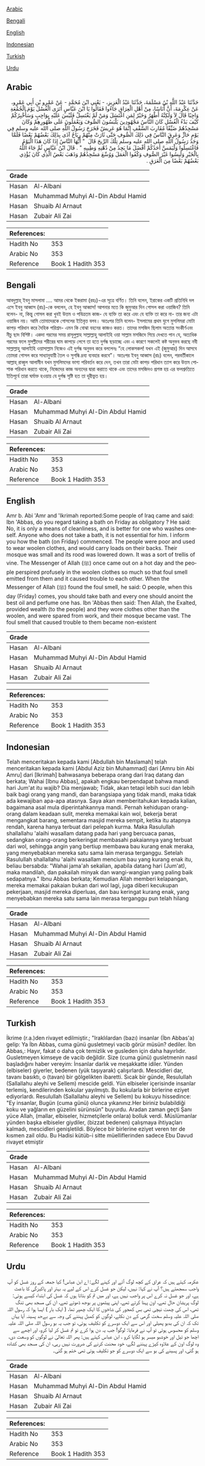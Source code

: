 [Arabic](#arabic)

[Bengali](#bengali)

[English](#english)

[Indonesian](#indonesian)

[Turkish](#turkish)

[Urdu](#urdu)

## Arabic


<div dir="rtl" lang="ar" style={{fontSize:'larger',backgroundColor:'#f8f9fa',padding:20}}>
حَدَّثَنَا عَبْدُ اللَّهِ بْنُ مَسْلَمَةَ، حَدَّثَنَا عَبْدُ الْعَزِيزِ، - يَعْنِي ابْنَ مُحَمَّدٍ - عَنْ عَمْرِو بْنِ أَبِي عَمْرٍو، عَنْ عِكْرِمَةَ، أَنَّ أُنَاسًا، مِنْ أَهْلِ الْعِرَاقِ جَاءُوا فَقَالُوا يَا ابْنَ عَبَّاسٍ أَتَرَى الْغُسْلَ يَوْمَ الْجُمُعَةِ وَاجِبًا قَالَ لاَ وَلَكِنَّهُ أَطْهَرُ وَخَيْرٌ لِمَنِ اغْتَسَلَ وَمَنْ لَمْ يَغْتَسِلْ فَلَيْسَ عَلَيْهِ بِوَاجِبٍ وَسَأُخْبِرُكُمْ كَيْفَ بَدْءُ الْغُسْلِ كَانَ النَّاسُ مَجْهُودِينَ يَلْبَسُونَ الصُّوفَ وَيَعْمَلُونَ عَلَى ظُهُورِهِمْ وَكَانَ مَسْجِدُهُمْ ضَيِّقًا مُقَارِبَ السَّقْفِ إِنَّمَا هُوَ عَرِيشٌ فَخَرَجَ رَسُولُ اللَّهِ صلى الله عليه وسلم فِي يَوْمٍ حَارٍّ وَعَرِقَ النَّاسُ فِي ذَلِكَ الصُّوفِ حَتَّى ثَارَتْ مِنْهُمْ رِيَاحٌ آذَى بِذَلِكَ بَعْضُهُمْ بَعْضًا فَلَمَّا وَجَدَ رَسُولُ اللَّهِ صلى الله عليه وسلم تِلْكَ الرِّيحَ قَالَ ‏ "‏ أَيُّهَا النَّاسُ إِذَا كَانَ هَذَا الْيَوْمُ فَاغْتَسِلُوا وَلْيَمَسَّ أَحَدُكُمْ أَفْضَلَ مَا يَجِدُ مِنْ دُهْنِهِ وَطِيبِهِ ‏"‏ ‏.‏ قَالَ ابْنُ عَبَّاسٍ ثُمَّ جَاءَ اللَّهُ بِالْخَيْرِ وَلَبِسُوا غَيْرَ الصُّوفِ وَكُفُوا الْعَمَلَ وَوُسِّعَ مَسْجِدُهُمْ وَذَهَبَ بَعْضُ الَّذِي كَانَ يُؤْذِي بَعْضُهُمْ بَعْضًا مِنَ الْعَرَقِ ‏.‏
</div>
<div style={{backgroundColor:'#f8f9fa',padding:20, marginBottom: 10}}><table> <thead> <tr> <th>Grade</th> <th></th> </tr> </thead> <tbody> <tr><td>Hasan</td><td>Al-Albani</td></tr><tr><td>Hasan</td><td>Muhammad Muhyi Al-Din Abdul Hamid</td></tr><tr><td>Hasan</td><td>Shuaib Al Arnaut</td></tr><tr><td>Hasan</td><td>Zubair Ali Zai</td></tr></tbody></table><table> <thead> <tr> <th>References:</th> <th></th> </tr> </thead> <tbody><tr><td>Hadith No</td><td>353</td></tr><tr><td>Arabic No</td><td>353</td></tr><tr><td>Reference</td><td>Book 1 Hadith 353</td></tr></tbody></table></div>

## Bengali


<div dir="ltr" lang="bn" style={{fontSize:'larger',backgroundColor:'#f8f9fa',padding:20}}>
আবদুল্লাহ্ ইবনু মাসলামা .... আমর থেকে ইকরামা (রহঃ)-এর সূত্রে বর্ণিত। তিনি বলেন, ইরাকের একটি প্রতিনিধি দল এসে ইবনু আব্বাস (রাঃ)-কে বললেন, হে ইবনু আব্বাস! আপনার মতে কি জুমুআর দিন গোসল করা ওয়াজিব? তিনি বলেন- না, কিন্তু গোসল করা খুবই উত্তম ও পবিত্রতম কাজ- যে ব্যক্তি তা করে এবং যে ব্যক্তি তা করে না- তার জন্য এটা ওয়াজিব নয়। আমি তোমাদেরকে গোসলের ইতিবৃত্ত বলব। অতঃপর তিনি বলেন- ইসলামের প্রথম যুগে মুসলিমরা মোটা কাপড় পরিধান করে দৈহিক পরিশ্রম- এমন কি বোঝা বহনের কাজও করত। তাদের মসজিদ ছিলাম অত্যান্ত সংকীর্ণএবং নীচু ছাদ বিশিষ্ট। একদা গরমের সময় রাসূলুল্লাহ সাল্লাল্লাহু আলাইহি ওয়া সাল্লাম মসজিদে গিয়ে দেখতে পান যে, অত্যধিক গরমের ফলে মুসল্লীদের শরীরের ঘাম কাপড়ে লেগে তা হতে দুর্গন্ধ ছড়াচ্ছে এবং এ কারণে সকলেই কষ্ট অনুভব করছে নবী সাল্লাল্লাহু আলাইহি ওয়াসাল্লাম নিজেও এই দুর্গন্ধ অনুভব করে বললেনঃ “হে লোকসকল! যখন এই (জুমুআর) দিন আসবে তোমরা গোসল করে সাধ্যানুযায়ী তৈল ও সুগন্ধি দ্রব্য ব্যবহার করবে”। অতঃপর ইবনু আব্বাস (রাঃ) বলেন, পরবর্তীকালে আল্লাহ্ রাব্বুল আলামীন যখন মুসলিমদের ভাগ্য পরিবর্তন করে দেন, তখন তারা মেটা কাপড় পরিধান ত্যাগ করে উত্তম পোশাক পরিধান করতে থাকে, নিজেদের কাজ অন্যদের দ্বারা করাতে থাকে এবং তাদের মসজিদও প্রশস্ত হয় এর ফলশ্রুতিতে ইতিপূর্বে তারা ঘর্মাক্ত হওয়ায় যে দুর্গন্ধ সৃষ্টি হত তা দূরীভুত হয়।
</div>
<div style={{backgroundColor:'#f8f9fa',padding:20, marginBottom: 10}}><table> <thead> <tr> <th>Grade</th> <th></th> </tr> </thead> <tbody> <tr><td>Hasan</td><td>Al-Albani</td></tr><tr><td>Hasan</td><td>Muhammad Muhyi Al-Din Abdul Hamid</td></tr><tr><td>Hasan</td><td>Shuaib Al Arnaut</td></tr><tr><td>Hasan</td><td>Zubair Ali Zai</td></tr></tbody></table><table> <thead> <tr> <th>References:</th> <th></th> </tr> </thead> <tbody><tr><td>Hadith No</td><td>353</td></tr><tr><td>Arabic No</td><td>353</td></tr><tr><td>Reference</td><td>Book 1 Hadith 353</td></tr></tbody></table></div>

## English


<div dir="ltr" lang="en" style={{fontSize:'larger',backgroundColor:'#f8f9fa',padding:20}}>
Amr b. Abi 'Amr and 'Ikrimah reported:Some people of Iraq came and said: Ibn 'Abbas, do you regard taking a bath on Friday as obligatory ? He said: No, it is only a means of cleanliness, and is better for one who washes oneself. Anyone who does not take a bath, it is not essential for him. I inform you how the bath (on Friday) commenced. The people were poor and used to wear woolen clothes, and would carry loads on their backs. Their mosque was small and its rood was lowered down. It was a sort of trellis of vine. The Messenger of Allah (ﷺ) once came out on a hot day and the people perspired profusely in the woolen clothes so much so that foul smell emitted from them and it caused trouble to each other. When the Messenger of Allah (ﷺ) found the foul smell, he said: O people, when this day (Friday) comes, you should take bath and every one should anoint the best oil and perfume one has. Ibn 'Abbas then said: Then Allah, the Exalted, provided wealth (to the people) and they wore clothes other than the woolen, and were spared from work, and their mosque became vast. The foul smell that caused trouble to them became non-existent
</div>
<div style={{backgroundColor:'#f8f9fa',padding:20, marginBottom: 10}}><table> <thead> <tr> <th>Grade</th> <th></th> </tr> </thead> <tbody> <tr><td>Hasan</td><td>Al-Albani</td></tr><tr><td>Hasan</td><td>Muhammad Muhyi Al-Din Abdul Hamid</td></tr><tr><td>Hasan</td><td>Shuaib Al Arnaut</td></tr><tr><td>Hasan</td><td>Zubair Ali Zai</td></tr></tbody></table><table> <thead> <tr> <th>References:</th> <th></th> </tr> </thead> <tbody><tr><td>Hadith No</td><td>353</td></tr><tr><td>Arabic No</td><td>353</td></tr><tr><td>Reference</td><td>Book 1 Hadith 353</td></tr></tbody></table></div>

## Indonesian


<div dir="ltr" lang="id" style={{fontSize:'larger',backgroundColor:'#f8f9fa',padding:20}}>
Telah menceritakan kepada kami [Abdullah bin Maslamah] telah menceritakan kepada kami [Abdul Aziz bin Muhammad] dari [Amru bin Abi Amru] dari [Ikrimah] bahwasanya beberapa orang dari Iraq datang dan berkata; Wahai [Ibnu Abbas], apakah engkau berpendapat bahwa mandi hari Jum'at itu wajib? Dia menjawab; Tidak, akan tetapi lebih suci dan lebih baik bagi orang yang mandi, dan barangsiapa yang tidak mandi, maka tidak ada kewajiban apa-apa atasnya. Saya akan memberitahukan kepada kalian, bagaimana asal mula diperintahkannya mandi. Pernah kehidupan orang-orang dalam keadaan sulit, mereka memakai kain wol, bekerja berat mengangkat barang, sementara masjid mereka sempit, ketika itu atapnya rendah, karena hanya terbuat dari pelepah kurma. Maka Rasulullah shallallahu 'alaihi wasallam datang pada hari yang bercuaca panas, sedangkan orang-orang berkeringat membasahi pakaiannya yang terbuat dari wol, sehingga angin yang bertiup membawa bau kurang enak meraka, yang menyebabkan mereka satu sama lain merasa terganggu. Setelah Rasulullah shallallahu 'alaihi wasallam mencium bau yang kurang enak itu, beliau bersabda: "Wahai jama'ah sekalian, apabila datang hari (Jum'at), maka mandilah, dan pakailah minyak dan wangi-wangian yang paling baik sedapatnya." Ibnu Abbas berkata; Kemudian Allah memberi kelapangan, mereka memakai pakaian bukan dari wol lagi, juga diberi kecukupan pekerjaan, masjid mereka diperluas, dan bau keringat kurang enak, yang menyebabkan mereka satu sama lain merasa terganggu pun telah hilang
</div>
<div style={{backgroundColor:'#f8f9fa',padding:20, marginBottom: 10}}><table> <thead> <tr> <th>Grade</th> <th></th> </tr> </thead> <tbody> <tr><td>Hasan</td><td>Al-Albani</td></tr><tr><td>Hasan</td><td>Muhammad Muhyi Al-Din Abdul Hamid</td></tr><tr><td>Hasan</td><td>Shuaib Al Arnaut</td></tr><tr><td>Hasan</td><td>Zubair Ali Zai</td></tr></tbody></table><table> <thead> <tr> <th>References:</th> <th></th> </tr> </thead> <tbody><tr><td>Hadith No</td><td>353</td></tr><tr><td>Arabic No</td><td>353</td></tr><tr><td>Reference</td><td>Book 1 Hadith 353</td></tr></tbody></table></div>

## Turkish


<div dir="ltr" lang="tr" style={{fontSize:'larger',backgroundColor:'#f8f9fa',padding:20}}>
İkrime (r.a.)den rivayet edilmiştir.; "Iraklılardan (bazı) insanlar (İbn Abbas'a) gelip: Ya İbn Abbas, cuma günü gusletmeyi vacib görür müsün? dediler. İbn Abbas,: Hayır, fakat o daha çok temizlik ve gusleden için daha hayırlıdır. Gusletmeyen kimseye de vacib değildir. Size (cuma günü) gusletmenin nasıl başladığını haber vereyim: İnsanlar darlık ve meşakkatte idiler. Yünden (elbiseler) giyerler, bedenen (yük taşıyarak) çalışırlardı. Mescidleri dar, tavanı basıktı, o (tavan) bir gölgelikten ibaretti. Sıcak bir günde, Resulullah (Sallallahu aleyhi ve Sellem) mescide geldi. Yün elbiseler içerisinde insanlar terlemiş, kendilerinden kokular yayılmıştı. Bu kokularla bir birlerine eziyet ediyorlardı. Resulullah (Sallallahu aleyhi ve Sellem) bu kokuyu hissedince: "Ey insanlar, Bugün (cuma günü) olunca yıkanınız.Her biriniz bulabildiği koku ve yağların en güzelini sürünsün” buyurdu. Aradan zaman geçti Şanı yüce Allah, (mallar, elbiseler, hizmetçilerle onlara) bolluk verdi. Müslümanlar yünden başka elbiseler giydiler, (bizzat bedenen) çalışmaya ihtiyaçları kalmadı, mescidleri genişletildi. Böylece bir birlerine eziyet veren ter de kısmen zail oldu. Bu Hadisi kütüb-i sitte müelliflerinden sadece Ebu Davud rivayet etmiştir
</div>
<div style={{backgroundColor:'#f8f9fa',padding:20, marginBottom: 10}}><table> <thead> <tr> <th>Grade</th> <th></th> </tr> </thead> <tbody> <tr><td>Hasan</td><td>Al-Albani</td></tr><tr><td>Hasan</td><td>Muhammad Muhyi Al-Din Abdul Hamid</td></tr><tr><td>Hasan</td><td>Shuaib Al Arnaut</td></tr><tr><td>Hasan</td><td>Zubair Ali Zai</td></tr></tbody></table><table> <thead> <tr> <th>References:</th> <th></th> </tr> </thead> <tbody><tr><td>Hadith No</td><td>353</td></tr><tr><td>Arabic No</td><td>353</td></tr><tr><td>Reference</td><td>Book 1 Hadith 353</td></tr></tbody></table></div>

## Urdu


<div dir="rtl" lang="ur" style={{fontSize:'larger',backgroundColor:'#f8f9fa',padding:20}}>
عکرمہ کہتے ہیں کہ عراق کے کچھ لوگ آئے اور کہنے لگے: اے ابن عباس! کیا جمعہ کے روز غسل کو آپ واجب سمجھتے ہیں؟ آپ نے کہا: نہیں، لیکن جو غسل کرے اس کے لیے یہ بہتر اور پاکیزگی کا باعث ہے، اور جو غسل نہ کرے اس پر واجب نہیں ہے، اور میں تم کو بتاتا ہوں کہ غسل کی ابتداء کیسے ہوئی: لوگ پریشان حال تھے، اون پہنا کرتے تھے، اپنی پیٹھوں پر بوجھ ڈھوتے تھے، ان کی مسجد بھی تنگ تھی، اس کی چھت نیچی تھی بس کھجور کی شاخوں کا ایک چھپر تھا، ( ایک بار ) ایسا ہوا کہ رسول اللہ صلی اللہ علیہ وسلم سخت گرمی کے دن نکلے، لوگوں کو کمبل پہننے کی وجہ سے بےحد پسینہ آیا یہاں تک کہ ان کی بدبو پھیلی اور اس سے ایک دوسرے کو تکلیف ہوئی، تو جب یہ بو رسول اللہ صلی اللہ علیہ وسلم کو محسوس ہوئی تو آپ نے فرمایا: لوگو! جب یہ دن ہوا کرے تو تم غسل کر لیا کرو، اور اچھے سے اچھا جو تیل اور خوشبو میسر ہو لگایا کرو ، ابن عباس کہتے ہیں: پھر اللہ تعالیٰ نے لوگوں کو وسعت دی، وہ لوگ اون کے علاوہ کپڑے پہننے لگے، خود محنت کرنے کی ضرورت نہیں رہی، ان کی مسجد بھی کشادہ ہو گئی، اور پسینے کی بو سے ایک دوسرے کو جو تکلیف ہوتی تھی ختم ہو گئی۔
</div>
<div style={{backgroundColor:'#f8f9fa',padding:20, marginBottom: 10}}><table> <thead> <tr> <th>Grade</th> <th></th> </tr> </thead> <tbody> <tr><td>Hasan</td><td>Al-Albani</td></tr><tr><td>Hasan</td><td>Muhammad Muhyi Al-Din Abdul Hamid</td></tr><tr><td>Hasan</td><td>Shuaib Al Arnaut</td></tr><tr><td>Hasan</td><td>Zubair Ali Zai</td></tr></tbody></table><table> <thead> <tr> <th>References:</th> <th></th> </tr> </thead> <tbody><tr><td>Hadith No</td><td>353</td></tr><tr><td>Arabic No</td><td>353</td></tr><tr><td>Reference</td><td>Book 1 Hadith 353</td></tr></tbody></table></div>